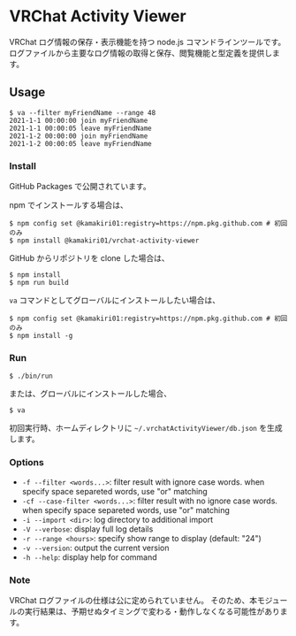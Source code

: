 # VRChat Activity Viewer

VRChat ログ情報の保存・表示機能を持つ node.js コマンドラインツールです。
ログファイルから主要なログ情報の取得と保存、閲覧機能と型定義を提供します。

## Usage

```
$ va --filter myFriendName --range 48
2021-1-1 00:00:00 join myFriendName
2021-1-1 00:00:05 leave myFriendName
2021-1-2 00:00:00 join myFriendName
2021-1-2 00:00:05 leave myFriendName
```

### Install

GitHub Packages で公開されています。

npm でインストールする場合は、

```
$ npm config set @kamakiri01:registry=https://npm.pkg.github.com # 初回のみ
$ npm install @kamakiri01/vrchat-activity-viewer
```

GitHub からリポジトリを clone した場合は、

```
$ npm install
$ npm run build
```

`va` コマンドとしてグローバルにインストールしたい場合は、

```
$ npm config set @kamakiri01:registry=https://npm.pkg.github.com # 初回のみ
$ npm install -g
```

### Run

```
$ ./bin/run
```

または、グローバルにインストールした場合、

```
$ va
```

初回実行時、ホームディレクトリに `~/.vrchatActivityViewer/db.json` を生成します。

### Options

* `-f --filter <words...>`:
  filter result with ignore case words. when specify space separeted words, use "or" matching
* `-cf --case-filter <words...>`:
  filter result with no ignore case words. when specify space separeted words, use "or" matching
* `-i --import <dir>`:
  log directory to additional import
* `-V --verbose`:
  display full log details
* `-r --range <hours>`:
  specify show range to display (default: "24")
* `-v --version`:
  output the current version
* `-h --help`:
  display help for command

### Note

VRChat ログファイルの仕様は公に定められていません。
そのため、本モジュールの実行結果は、予期せぬタイミングで変わる・動作しなくなる可能性があります。
